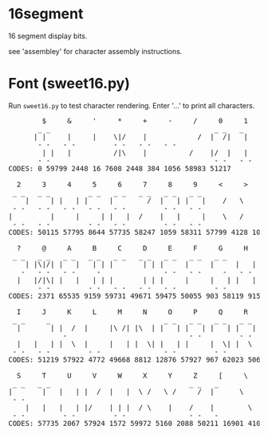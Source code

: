 16segment
=========

16 segment display bits.

see 'assembley' for character assembly instructions.

Font (sweet16.py)
=================
Run ````sweet16.py```` to test character rendering. Enter '...' to print
all characters.


<pre>
        $     &     '     *     +     -     /     0     1   
       _ _                                       _ _   _    
      | |     |     |    \|/    |            /  |  /|   |   
       - -   - -         - -   - -   - -                    
        | |   |          /|\    |          /    |/  |   |   
       - -                                       - -   - -  
CODES: 0 59799 2448 16 7608 2448 384 1056 58983 51217

  2     3     4     5     6     7     8     9     <     >   
 _ _   _ _         _ _   _ _   _ _   _ _   _ _              
    |     | |   | |     |        /  |   | |   |    /   \    
 - -   - -   - -   - -   - -         - -   - -              
|         |     |     | |   |  /    |   |     |    \   /    
 - -   - -         - -   - -         - -   - -              
CODES: 50115 57795 8644 57735 58247 1059 58311 57799 4128 1032

  ?     @     A     B     C     D     E     F     G     H   
 _ _   _ _   _ _   _ _   _ _   _ _   _ _   _ _   _ _        
    | |\|/| |   |   | | |       | | |     |     |     |   | 
   -   - -   - -     -               - -   - -     -   - -  
  |   |/|\| |   |   | | |       | | |     |     |   | |   | 
       - -         - -   - -   - -   - -         - -        
CODES: 2371 65535 9159 59731 49671 59475 50055 903 58119 9156

  I     J     K     L     M     N     O     P     Q     R   
 _ _     _                           _ _   _ _   _ _   _ _  
  |       | |  /  |     |\ /| |\  | |   | |   | |   | |   | 
             -                             - -         - -  
  |   |   | |  \  |     |   | |  \| |   | |     |  \| |  \  
 - -   - -         - -               - -         - -        
CODES: 51219 57922 4772 49668 8812 12876 57927 967 62023 5063

  S     T     U     V     W     X     Y     Z     [     \   
 _ _   _ _                                 _ _   _          
|       |   |   | |  /  |   |  \ /   \ /     /  |      \    
 - -                                                        
    |   |   |   | |/    | | |  / \    |    /    |        \  
 - -         - -         - -               - -   -          
CODES: 57735 2067 57924 1572 59972 5160 2088 50211 16901 4104
</pre>

